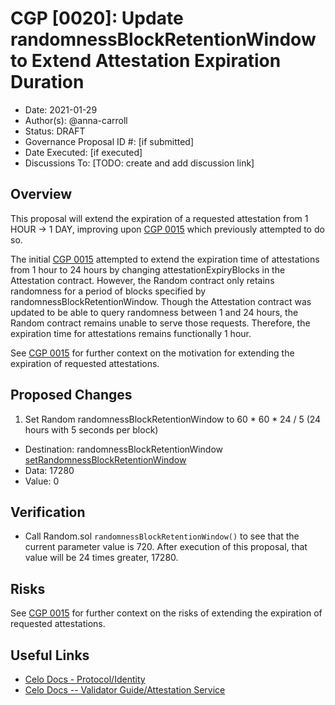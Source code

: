 # CGP [0020]: Update randomnessBlockRetentionWindow to Extend Attestation Expiration Duration

- Date: 2021-01-29
- Author(s): @anna-carroll
- Status: DRAFT
- Governance Proposal ID #: [if submitted]
- Date Executed: [if executed]
- Discussions To: [TODO: create and add discussion link]

## Overview

This proposal will extend the expiration of a requested attestation from 1 HOUR -> 1 DAY, improving upon [CGP 0015](https://github.com/celo-org/celo-proposals/blob/master/CGPs/0015.md) which previously attempted to do so.

The initial [CGP 0015](https://github.com/celo-org/celo-proposals/blob/master/CGPs/0015.md) attempted to extend the expiration time of attestations from 1 hour to 24 hours by changing attestationExpiryBlocks in the Attestation contract. However, the Random contract only retains randomness for a period of blocks specified by randomnessBlockRetentionWindow. Though the Attestation contract was updated to be able to query randomness between 1 and 24 hours, the Random contract remains unable to serve those requests. Therefore, the expiration time for attestations remains functionally 1 hour.

See [CGP 0015](https://github.com/celo-org/celo-proposals/blob/master/CGPs/0015.md) for further context on the motivation for extending the expiration of requested attestations. 

## Proposed Changes

1. Set Random randomnessBlockRetentionWindow to 60 * 60 * 24 / 5 (24 hours with 5 seconds per block)
  - Destination: randomnessBlockRetentionWindow [setRandomnessBlockRetentionWindow](https://github.com/celo-org/celo-monorepo/blob/fb4f828a4e001b73a8c39aa34e3395f4015aaabc/packages/protocol/contracts/identity/Random.sol#L59)
  - Data: 17280
  - Value: 0

## Verification

- Call Random.sol `randomnessBlockRetentionWindow()` to see that the current parameter value is 720. After execution of this proposal, that value will be 24 times greater, 17280.

## Risks

See [CGP 0015](https://github.com/celo-org/celo-proposals/blob/master/CGPs/0015.md) for further context on the risks of extending the expiration of requested attestations. 

## Useful Links

* [Celo Docs - Protocol/Identity](https://docs.celo.org/celo-codebase/protocol/identity)
* [Celo Docs -- Validator Guide/Attestation Service](https://docs.celo.org/validator-guide/attestation-service)
